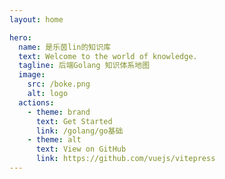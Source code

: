 ```yaml
---
layout: home

hero:
  name: 是乐茵lin的知识库
  text: Welcome to the world of knowledge.
  tagline: 后端Golang 知识体系地图
  image:
    src: /boke.png
    alt: logo
  actions:
    - theme: brand
      text: Get Started
      link: /golang/go基础
    - theme: alt
      text: View on GitHub
      link: https://github.com/vuejs/vitepress
---
```


<style>
:root {
  --vp-home-hero-name-color: transparent;
  --vp-home-hero-name-background: -webkit-linear-gradient(120deg, #bd34fe 30%, #41d1ff);

  --vp-home-hero-image-background-image: linear-gradient(-45deg, #bd34fe 50%, #47caff 50%);
  --vp-home-hero-image-filter: blur(44px);
}

@media (min-width: 640px) {
  :root {
    --vp-home-hero-image-filter: blur(56px);
  }
}

@media (min-width: 960px) {
  :root {
    --vp-home-hero-image-filter: blur(68px);
  }
}
</style>